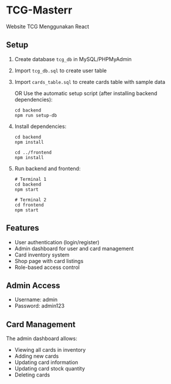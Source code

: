 # TCG-Masterr
Website TCG Menggunakan React

## Setup

1. Create database `tcg_db` in MySQL/PHPMyAdmin
2. Import `tcg_db.sql` to create user table
3. Import `cards_table.sql` to create cards table with sample data

   OR   Use the automatic setup script (after installing backend dependencies):
   ```
   cd backend
   npm run setup-db
   ```
4. Install dependencies:
   ```
   cd backend
   npm install
   
   cd ../frontend
   npm install
   ```
5. Run backend and frontend:
   ```
   # Terminal 1
   cd backend
   npm start
   
   # Terminal 2
   cd frontend
   npm start
   ```

## Features

- User authentication (login/register)
- Admin dashboard for user and card management
- Card inventory system
- Shop page with card listings
- Role-based access control

## Admin Access

- Username: admin
- Password: admin123

## Card Management

The admin dashboard allows:
- Viewing all cards in inventory
- Adding new cards
- Updating card information
- Updating card stock quantity
- Deleting cards
